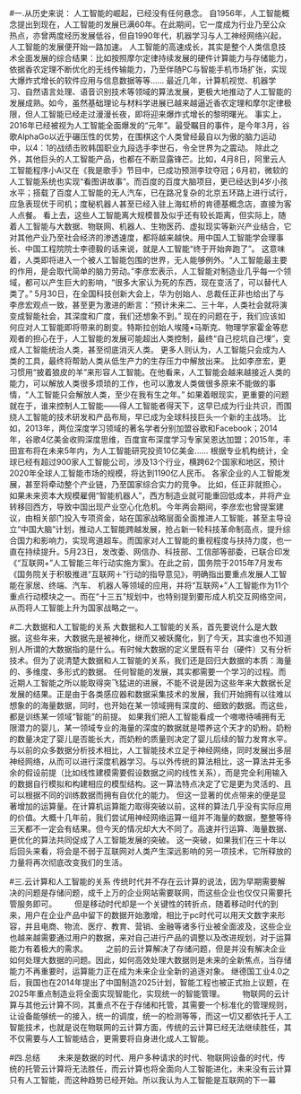 #一.从历史来说：
		人工智能的崛起，已经没有任何悬念。
		自1956年，人工智能概念提出到现在，人工智能的发展已满60年。在此期间，它一度成为行业乃至公众热点，亦曾两度经历发展低谷，但自1990年代，机器学习与人工神经网络兴起，人工智能的发展便开始一路加速。
人工智能的高速成长，其实是整个人类信息技术全面发展的综合结果：比如按照摩尔定律持续发展的硬件计算能力与存储能力，依据香农定理不断优化的无线传输能力，乃至伴随PC与智能手机市场扩张，实现大爆炸式增长的软件应用与信息数据等等……
最近几年，计算机视觉、机器学习、自然语言处理、语音识别技术等领域的算法发展，更极大地推动了人工智能的发展成熟。如今，虽然基础理论与材料学进展已越来越逼近香农定理和摩尔定律极限，但人工智能已经走过漫漫长夜，即将迎来爆炸式增长的黎明曙光。
事实上，2016年已经被视为人工智能全面爆发的“元年”。最受瞩目的事件，是今年3月，谷歌AlphaGo以近乎碾压性的优势，在围棋这个人类曾经最自以为傲的脑力运动中，以4：1的战绩击败韩国职业九段选手李世石，令全世界为之震动。
除此之外，其他巨头的人工智能产品，也都在不断显露锋芒。比如，4月8日，阿里云人工智能程序小Ai又在《我是歌手》节目中，已成功预测李玟夺冠；6月初，微软的人工智能系统也实现“看图讲故事”。而百度的百度大脑项目，更已经达到4岁小孩水平；搭载了百度人工智能的无人汽车，已在路况复杂的北京五环路上进行试行，应急表现优于司机；度秘机器人甚至已经入驻上海虹桥的肯德基概念店，直接为客人点餐。
看上去，这些人工智能离大规模普及似乎还有较长距离，但实际上，随着人工智能与大数据、物联网、机器人、生物医药、虚拟现实等新兴产业结合，它对其他产业乃至社会经济的渗透速度，都将越来越快。用中国人工智能学会理事长、中国工程院院士李德毅的话来说，就是人工智能“终于开始奔跑了”。
这意味着，人类即将进入一个被人工智能包围的世界，无人能够例外。“人工智能最主要的作用，是会取代简单的脑力劳动。”李彦宏表示，人工智能对制造业几乎每一个领域，都可以产生巨大的影响，“很多大家认为死的东西，现在变活了，可以替代人类了。”
5月30日，在全国科技创新大会上，华为创始人、总裁任正非也给出了与李彦宏观点一致，甚至更为激进的断言：“预计未来二、三十年，人类社会就将演变成智能社会，其深度和广度，我们还想象不到。”
现在的问题在于，我们应该如何应对人工智能即将带来的剧变。特斯拉创始人埃隆•马斯克、物理学家霍金等悲观者的担心在于，人工智能的发展可能超出人类控制，最终“自己挖坑自己埋”，变成人工智能统治人类，甚至彻底消灭人类。
更多人则认为，人工智能只会成为人类的工具，最终将帮助人类从低生产力的生存压力中解放出来。
比如李彦宏，更习惯用“披着狼皮的羊”来形容人工智能。在他看来，人工智能会越来越接近人类的能力，可以解放人类很多烦琐的工作，也可以激发人类做很多原来不能做的事情，“人工智能只会解放人类，至少在我有生之年。”
如果着眼现实，更重要的问题就在于，谁来控制人工智能——得人工智能者得天下，这早已成为行业共识，而围绕人工智能的技术研发和产品布局，早已成为全球科技巨头一个新的主战场。
比如，2013年，两位深度学习领域的著名学者分别加盟谷歌和Facebook；2014年，谷歌4亿美金收购深度思维，百度宣布深度学习专家吴恩达加盟；2015年，丰田宣布将在未来5年内，为人工智能研究投资10亿美金……
根据专业机构统计，全球已经有超过900家人工智能公司，涉及13个行业，横跨62个国家和地区，预计2020年全球人工智能市场的规模，将达到1190亿人民币。
各家企业的人工智能发展，甚至将牵动整个产业链，乃至国家综合实力的竞争。
比如，任正非就担心，如果未来资本大规模雇佣“智能机器人”，西方制造业就可能重回低成本，并将产业转移回西方，导致中国出现产业空心化危机。今年两会期间，李彦宏也曾提案建议，由相关部门投入专项资金，站在国家战略层面全面推进人工智能，甚至主导设立“中国大脑”计划，推动人工智能跨越发展，抢占新一轮科技革命制高点，提升综合国力和影响力，实现弯道超车。而国家对人工智能的重视程度与扶持力度，也一直在持续提升。5月23日，发改委、网信办、科技部、工信部等部委，已联合印发《“互联网+”人工智能三年行动实施方案》。在此之前，国务院于2015年7月发布《国务院关于积极推进“互联网＋”行动的指导意见》，明确指出要重点发展人工智能在家居、终端、汽车、 机器人等领域的应用，并将“互联网+”人工智能作为11个重点行动模块之一。而在“十三五”规划中，也特别提到要形成人机交互网络空间，从而将人工智能上升为国家战略之一。

#二.大数据和人工智能的关系
大数据和人工智能的关系，首先要说什么是大数据。这些年来，大数据先是被神化，继而又被妖魔化，到了今天，其实谁也不知道别人所谓的大数据指的是什么。有时候大数据的定义里既有平台（硬件）又有分析技术。但为了说清楚大数据和人工智能的关系，我们还是回归大数据的本质：海量的、多维度、多形式的数据。
任何智能的发展，其实都需要一个学习的过程。而近期人工智能之所以能取得突飞猛进的进展，不能不说是因为这些年来大数据长足发展的结果。正是由于各类感应器和数据采集技术的发展，我们开始拥有以往难以想象的的海量数据，同时，也开始在某一领域拥有深度的、细致的数据。而这些，都是训练某一领域“智能”的前提。
如果我们把人工智能看成一个嗷嗷待哺拥有无限潜力的婴儿，某一领域专业的海量的深度的数据就是喂养这个天才的奶粉。奶粉的数量决定了婴儿是否能长大，而奶粉的质量则决定了婴儿后续的智力发育水平。
与以前的众多数据分析技术相比，人工智能技术立足于神经网络，同时发展出多层神经网络，从而可以进行深度机器学习。与以外传统的算法相比，这一算法并无多余的假设前提（比如线性建模需要假设数据之间的线性关系），而是完全利用输入的数据自行模拟和构建相应的模型结构。这一算法特点决定了它是更为灵活的、且可以根据不同的训练数据而拥有自优化的能力。
但这一显著的优点带来的便是显著增加的运算量。在计算机运算能力取得突破以前，这样的算法几乎没有实际应用的价值。大概十几年前，我们尝试用神经网络运算一组并不海量的数据，整整等待三天都不一定会有结果。但今天的情况却大大不同了。高速并行运算、海量数据、更优化的算法共同促成了人工智能发展的突破。
这一突破，如果我们在三十年以后回头来看，将会是不弱于互联网对人类产生深远影响的另一项技术，它所释放的力量将再次彻底改变我们的生活。

#三.云计算和人工智能的关系
		传统时代并不存在云计算的说法，因为早期需要解决的问题是存储问题，成千上万的企业网站需要联网，而这些企业也仅仅只需要托管服务即可。
　　但是移动时代却是一个关键性的转折点，随着移动时代的到来，用户在企业产品中留下的数据开始激增，相比于pc时代可以用天文数字来形容，并且电商、物流、医疗、教育、营销、金融等诸多行业被全面波及，这些企业也越来越需要通过用户的数据，来对自己进行产品的调整以及改进规划，对于运算能力有着极大的需求。
　　之前的云计算解决了存储问题，但是并没有解决企业如何处理大数据的问题。因此，如何高效处理大数据则是未来的全新焦点，当存储能力不再重要时，运算能力正在成为未来企业全新的追逐对象。
继德国工业4.0之后，我国也在2014年提出了中国制造2025计划，智能工程也被正式抬上议题，在2025年重点制造业将全面实现智能化，实现统一的智能管理。
　　物联网的云计算与其他云计算不同，其重点不在于存储和托管，其需要一个标准化的管理规则，让设备能够统一的接入，统一的调度，统一的检测等等，而这一切又都依托于人工智能技术，也就是说在物联网的云计算方面，传统的云计算已经无法继续胜任，其不仅需要与人工智能结合，更需要将自身进化成人工智能。

#四.总结
　　未来是数据的时代、用户多种请求的时代、物联网设备的时代，传统的托管云计算将无法胜任，而云计算也将全面向人工智能进化，未来没有云计算只有人工智能，而这种趋势已经开始。所以我认为人工智能是互联网的下一幕


